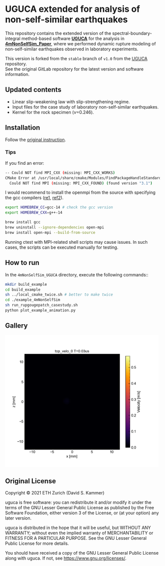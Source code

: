 # UGUCA extended for analysis of non-self-similar earthquakes



This repository contains the extended version of the spectral-boundary-integral method-based software [**UGUCA**](https://gitlab.com/uguca/uguca) for the analysis in [**4mNonSelfSim_Paper**](https://github.com/kura-okubo/4mNonSelfSim_Paper), where we performed dynamic rupture modeling of non-self-similar earthquakes observed in laboratory experiments.

This version is forked from the `stable` branch of `v1.0` from the [UGUCA](https://gitlab.com/uguca/uguca) repository.  
See the original GitLab repository for the latest version and software information.

## Updated contents

- Linear slip-weakening law with slip-strengthening regime.
- Input files for the case study of laboratory non-self-similar earthquakes.
- Kernel for the rock specimen ($\nu$=0.246).

## Installation
Follow the [original instruction](https://gitlab.com/uguca/uguca).

### Tips
If you find an error:
```sh
-- Could NOT find MPI_CXX (missing: MPI_CXX_WORKS)
CMake Error at /usr/local/share/cmake/Modules/FindPackageHandleStandardArgs.cmake:233 (message):
  Could NOT find MPI (missing: MPI_CXX_FOUND) (found version "3.1")
```

I would recommend to install the openmpi from the source with specifying the gcc compilers ([re1](https://stackoverflow.com/questions/9186033/using-homebrew-with-alternate-gcc), [ref2](https://qiita.com/yjmtsmt/items/07dd58761c5405ecc703)).

```sh
export HOMEBREW_CC=gcc-14 # check the gcc version
export HOMEBREW_CXX=g++-14
```

```sh
brew install gcc
brew uninstall --ignore-dependencies open-mpi
brew install open-mpi --build-from-source
```

Running ctest with MPI-related shell scripts may cause issues. In such cases, the scripts can be executed manually for testing.

## How to run

In the `4mNonSelfSim_UGUCA` directory, execute the following commands::
```sh
mkdir build_example
cd build_example
sh ../local_cmake_twice.sh # better to make twice
cd ./example_4mNonSelfSim
sh run_rupgougepatch_casestudy.sh
python plot_example_animation.py
```

## Gallery

<img src="example_4mNonSelfSim/animation_top_velo_0.gif" width="500"/>

## Original License

Copyright &copy; 2021 ETH Zurich (David S. Kammer)

uguca is free software: you can redistribute it and/or modify it under the terms of the GNU Lesser General Public License as published by the Free Software Foundation, either version 3 of the License, or (at your option) any later version.

uguca is distributed in the hope that it will be useful, but WITHOUT ANY WARRANTY; without even the implied warranty of MERCHANTABILITY or FITNESS FOR A PARTICULAR PURPOSE.  See the GNU Lesser General Public License for more details.

You should have received a copy of the GNU Lesser General Public License along with uguca.  If not, see <https://www.gnu.org/licenses/>.